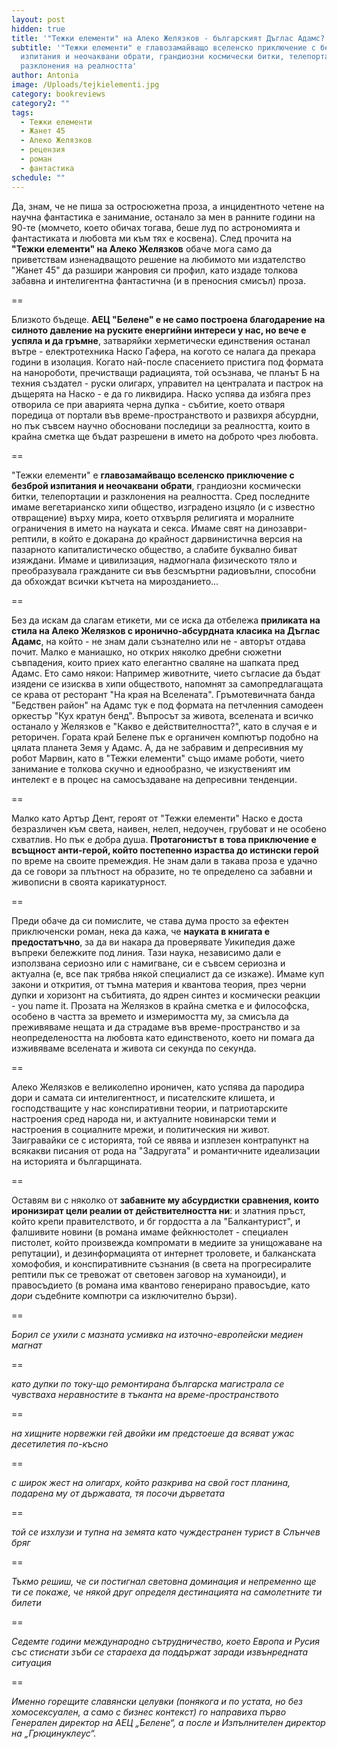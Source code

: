 ```yaml
---
layout: post
hidden: true
title: '"Тежки елементи" на Алеко Желязков - българският Дъглас Адамс?'
subtitle: '"Тежки елементи" е главозамайващо вселенско приключение с безброй
  изпитания и неочаквани обрати, грандиозни космически битки, телепортации и
  разклонения на реалността'
author: Antonia
image: /Uploads/tejkielementi.jpg
category: bookreviews
category2: ""
tags:
  - Тежки елементи
  - Жанет 45
  - Алеко Желязков
  - рецензия
  - роман
  - фантастика
schedule: ""
---
```

Да, знам, че не пиша за остросюжетна проза, а инцидентното четене на научна фантастика е занимание, останало за мен в ранните години на 90-те (момчето, което обичах тогава, беше луд по астрономията и фантастиката и любовта ми към тях е косвена). След прочита на **"Тежки елементи" на Алеко Желязков** обаче мога само да приветствам изненадващото решение на любимото ми издателство "Жанет 45" да разшири жанровия си профил, като издаде толкова забавна и интелигентна фантастична (и в преносния смисъл) проза.

\==

Близкото бъдеще. **АЕЦ "Белене" е не само построена благодарение на силното давление на руските енергийни интереси у нас, но вече е успяла и да гръмне**, затваряйки херметически единствения останал вътре - електротехника Наско Гафера, на когото се налага да прекара години в изолация. Когато най-после спасението пристига под формата на нанороботи, пречистващи радиацията, той осъзнава, че планът Б на техния създател - руски олигарх, управител на централата и пастрок на дъщерята на Наско - е да го ликвидира. Наско успява да избяга през отворила се при аварията черна дупка - събитие, което отваря поредица от портали във време-пространството и развихря абсурдни, но пък съвсем научно обосновани последици за реалността, които в крайна сметка ще бъдат разрешени в името на доброто чрез любовта. 

\==

"Тежки елементи" е **главозамайващо вселенско приключение с безброй изпитания и неочаквани обрати**, грандиозни космически битки, телепортации и разклонения на реалността. Сред последните имаме вегетарианско хипи общество, изградено изцяло (и с известно отвращение) върху мира, което отхвърля религията и моралните ограничения в името на науката и секса. Имаме свят на динозаври-рептили, в който е докарана до крайност дарвинистична версия на пазарното капиталистическо общество, а слабите буквално биват изяждани. Имаме и цивилизация, надмогнала физическото тяло и преобразувала гражданите си във безсмъртни радиовълни, способни да обхождат всички кътчета на мирозданието... 

\==

Без да искам да слагам етикети, ми се иска да отбележа **приликата на стила на Алеко Желязков с иронично-абсурдната класика на Дъглас Адамс**, на който - не знам дали съзнателно или не - авторът отдава почит. Малко е маниашко, но открих няколко дребни сюжетни съвпадения, които приех като елегантно сваляне на шапката пред Адамс. Ето само някои: Например животните, чието съгласие да бъдат изядени се изисква в хипи обществото, напомнят за самопредлагащата се крава от ресторант "На края на Вселената". Гръмотевичната банда "Бедствен район" на Адамс тук е под формата на петчленния самодеен оркестър "Кух кратун бенд". Въпросът за живота, вселената и всичко останало у Желязков е "Какво е действителността?", като в случая е и реторичен. Гората край Белене пък е органичен компютър подобно на цялата планета Земя у Адамс. А, да не забравим и депресивния му робот Марвин, като в "Тежки елементи" също имаме роботи, чието занимание е толкова скучно и еднообразно, че изкуственият им интелект е в процес на самосъздаване на депресивни тенденции.

\==

Малко като Артър Дент, героят от "Тежки елементи" Наско е доста безразличен към света, наивен, нелеп, недоучен, грубоват и не особено схватлив. Но пък е добра душа. **Протагонистът в това приключение е всъщност анти-герой, който постепенно израства до истински герой** по време на своите премеждия. Не знам дали в такава проза е удачно да се говори за плътност на образите, но те определено са забавни и живописни в своята карикатурност.

\==

Преди обаче да си помислите, че става дума просто за ефектен приключенски роман, нека да кажа, че **науката в книгата е предостатъчно**, за да ви накара да проверявате Уикипедия даже въпреки бележките под линия. Тази наука, независимо дали е използвана сериозно или с намигване, си е съвсем сериозна и актуална (е, все пак трябва някой специалист да се изкаже). Имаме куп закони и открития, от тъмна материя и квантова теория, през черни дупки и хоризонт на събитията, до ядрен синтез и космически реакции - you name it. Прозата на Желязков в крайна сметка е и философска, особено в частта за времето и измеримостта му, за смисъла да преживяваме нещата и да страдаме във време-пространство и за неопределеността на любовта като единственото, което ни помага да изживяваме вселената и живота си секунда по секунда.

\==

Алеко Желязков е великолепно ироничен, като успява да пародира дори и самата си интелигентност, и писателските клишета, и господстващите у нас конспиративни теории, и патриотарските настроения сред народа ни, и актуалните новинарски теми и настроения в социалните мрежи, и политическия ни живот. Заигравайки се с историята, той се явява и изплезен контрапункт на всякакви писания от рода на "Задругата" и романтичните идеализации на историята и българщината. 

\==

Оставям ви с няколко от **забавните му абсурдистки сравнения, които иронизират цели реалии от действителността ни**: и златния пръст, който крепи правителството, и бг гордостта а ла "Балкантурист", и фалшивите новини (в романа имаме фейкнюстолет - специален пистолет, който произвежда компромати в медиите за унищожаване на репутации), и дезинформацията от интернет троловете, и балканската хомофобия, и конспиративните съзнания (в света на прогресиралите рептили пък се тревожат от световен заговор на хуманоиди), и правосъдието (в романа има квантово генерирано правосъдие, като *дори* съдебните компютри са изключително бързи).

\==

*Борил се ухили с мазната усмивка на източно-европейски медиен магнат*

\==

*като дупки по току-що ремонтирана българска магистрала се чувстваха неравностите в тъканта на време-пространството*

\==

*на хищните норвежки гей двойки им предстоеше да всяват ужас десетилетия по-късно*

\==

*с широк жест на олигарх, който разкрива на свой гост планина, подарена му от държавата, тя посочи дърветата*

\==

*той се изхлузи и тупна на земята като чуждестранен турист в Слънчев бряг*

\==

*Тъкмо решиш, че си постигнал световна доминация и непременно ще ти се покаже, че някой друг определя дестинацията на самолетните ти билети*

\==

*Седемте години международно сътрудничество, което Европа и Русия със стиснати зъби се стараеха
да поддържат заради извънредната ситуация*

\==

*Именно горещите славянски целувки (понякога и по устата, но без хомосексуален, а само с бизнес контекст) го направиха първо Генерален директор на АЕЦ „Белене“, а после и Изпълнителен директор на „Грюцинуклеус“.*